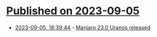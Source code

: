 # [Published on 2023-09-05](index.md)

* [2023-09-05, 18:39:44](https://lobste.rs/s/jn0h8c/manjaro_23_0_uranos_released) - [Manjaro 23.0 Uranos released](https://forum.manjaro.org/t/manjaro-23-0-uranos-released/147448)
